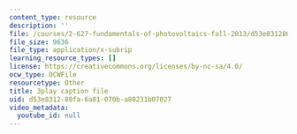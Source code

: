 ```yaml
---
content_type: resource
description: ''
file: /courses/2-627-fundamentals-of-photovoltaics-fall-2013/d53e831280fa6a81070ba80231b07027_qIJx2PRGKqw.srt
file_size: 9636
file_type: application/x-subrip
learning_resource_types: []
license: https://creativecommons.org/licenses/by-nc-sa/4.0/
ocw_type: OCWFile
resourcetype: Other
title: 3play caption file
uid: d53e8312-80fa-6a81-070b-a80231b07027
video_metadata:
  youtube_id: null
---
```

